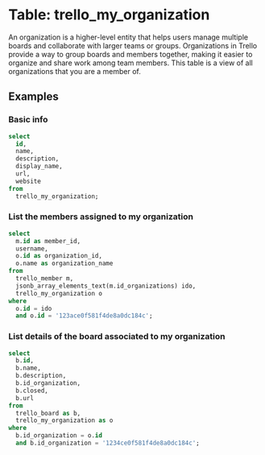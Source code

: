 # Table: trello_my_organization

An organization is a higher-level entity that helps users manage multiple boards and collaborate with larger teams or groups. Organizations in Trello provide a way to group boards and members together, making it easier to organize and share work among team members. This table is a view of all organizations that you are a member of.

## Examples

### Basic info

```sql
select
  id,
  name,
  description,
  display_name,
  url,
  website
from
  trello_my_organization;
```

### List the members assigned to my organization

```sql
select
  m.id as member_id,
  username,
  o.id as organization_id,
  o.name as organization_name
from
  trello_member m,
  jsonb_array_elements_text(m.id_organizations) ido,
  trello_my_organization o
where
  o.id = ido
  and o.id = '123ace0f581f4de8a0dc184c';
```

### List details of the board associated to my organization

```sql
select
  b.id,
  b.name,
  b.description,
  b.id_organization,
  b.closed,
  b.url
from
  trello_board as b,
  trello_my_organization as o
where
  b.id_organization = o.id
  and b.id_organization = '1234ce0f581f4de8a0dc184c';
```